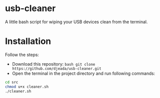 # usb-cleaner
A little bash script for wiping your USB devices clean from the terminal.

<h1>Installation</h1>

Follow the steps:

- Download this repository: ```bash git clone https://github.com/djeada/usb-cleaner.git```
- Open the terminal in the project directory and run following commands:

```bash
cd src
chmod u+x cleaner.sh
./cleaner.sh
```

